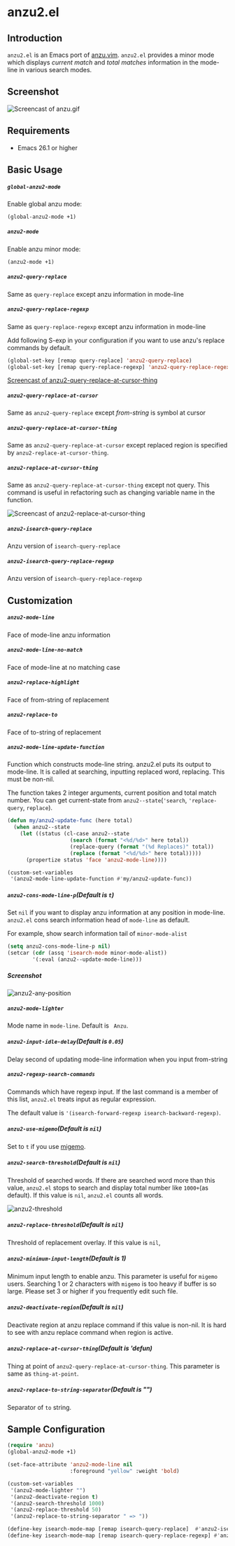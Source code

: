 # anzu2.el

## Introduction

`anzu2.el` is an Emacs port of [anzu.vim](https://github.com/osyo-manga/vim-anzu).
`anzu2.el` provides a minor mode which displays *current match* and *total matches*
information in the mode-line in various search modes.


## Screenshot

![Screencast of anzu.gif](image/anzu.gif)


## Requirements

- Emacs 26.1 or higher


## Basic Usage

##### `global-anzu2-mode`

Enable global anzu mode:

```lisp
(global-anzu2-mode +1)
```

##### `anzu2-mode`

Enable anzu minor mode:

```lisp
(anzu2-mode +1)
```

##### `anzu2-query-replace`

Same as `query-replace` except anzu information in mode-line

##### `anzu2-query-replace-regexp`

Same as `query-replace-regexp` except anzu information in mode-line


Add following S-exp in your configuration if you want to use anzu's replace commands by default.

```lisp
(global-set-key [remap query-replace] 'anzu2-query-replace)
(global-set-key [remap query-replace-regexp] 'anzu2-query-replace-regexp)
```

[Screencast of anzu2-query-replace-at-cursor-thing](image/anzu-replace-demo.gif)


##### `anzu2-query-replace-at-cursor`

Same as `anzu2-query-replace` except *from-string* is symbol at cursor

##### `anzu2-query-replace-at-cursor-thing`

Same as `anzu2-query-replace-at-cursor` except replaced region is
specified by `anzu2-replace-at-cursor-thing`.

##### `anzu2-replace-at-cursor-thing`

Same as `anzu2-query-replace-at-cursor-thing` except not query.
This command is useful in refactoring such as changing variable name
in the function.

![Screencast of anzu2-replace-at-cursor-thing](image/anzu-replace-demo-noquery.gif)


##### `anzu2-isearch-query-replace`

Anzu version of `isearch-query-replace`

##### `anzu2-isearch-query-replace-regexp`

Anzu version of `isearch-query-replace-regexp`

## Customization

##### `anzu2-mode-line`

Face of mode-line anzu information

##### `anzu2-mode-line-no-match`

Face of mode-line at no matching case

##### `anzu2-replace-highlight`

Face of from-string of replacement

##### `anzu2-replace-to`

Face of to-string of replacement

##### `anzu2-mode-line-update-function`

Function which constructs mode-line string. anzu2.el puts its output to mode-line. It is called at searching, inputting replaced word, replacing. This must be non-nil.

The function takes 2 integer arguments, current position and total match number. You can get current-state from `anzu2--state`(`'search`, `'replace-query`, `replace`).

```lisp
(defun my/anzu2-update-func (here total)
  (when anzu2--state
    (let ((status (cl-case anzu2--state
                    (search (format "<%d/%d>" here total))
                    (replace-query (format "(%d Replaces)" total))
                    (replace (format "<%d/%d>" here total)))))
      (propertize status 'face 'anzu2-mode-line))))

(custom-set-variables
 '(anzu2-mode-line-update-function #'my/anzu2-update-func))
```

##### `anzu2-cons-mode-line-p`(Default is `t`)

Set `nil` if you want to display anzu information at any position in mode-line.
`anzu2.el` cons search information head of `mode-line` as default.

For example, show search information tail of `minor-mode-alist`

```lisp
(setq anzu2-cons-mode-line-p nil)
(setcar (cdr (assq 'isearch-mode minor-mode-alist))
        '(:eval (anzu2--update-mode-line)))
```

##### Screenshot

![anzu2-any-position](image/anzu2-any-position.png)


##### `anzu2-mode-lighter`

Mode name in `mode-line`. Default is ` Anzu`.


##### `anzu2-input-idle-delay`(Default is `0.05`)

Delay second of updating mode-line information when you input from-string

##### `anzu2-regexp-search-commands`

Commands which have regexp input. If the last command is a member of this list,
`anzu2.el` treats input as regular expression.

The default value is `'(isearch-forward-regexp isearch-backward-regexp)`.

##### `anzu2-use-migemo`(Default is `nil`)

Set to `t` if you use [migemo](https://github.com/emacs-jp/migemo).

##### `anzu2-search-threshold`(Default is `nil`)

Threshold of searched words. If there are searched word more than this value,
`anzu2.el` stops to search and display total number like `1000+`(as default).
If this value is `nil`, `anzu2.el` counts all words.

![anzu2-threshold](image/anzu2-threshold.png)

##### `anzu2-replace-threshold`(Default is `nil`)

Threshold of replacement overlay. If this value is `nil`,

##### `anzu2-minimum-input-length`(Default is 1)

Minimum input length to enable anzu. This parameter is useful for `migemo` users.
Searching 1 or 2 characters with `migemo` is too heavy if buffer is so large.
Please set 3 or higher if you frequently edit such file.

##### `anzu2-deactivate-region`(Default is `nil`)

Deactivate region at anzu replace command if this value is non-nil.
It is hard to see with anzu replace command when region is active.


##### `anzu2-replace-at-cursor-thing`(Default is 'defun)

Thing at point of `anzu2-query-replace-at-cursor-thing`.
This parameter is same as `thing-at-point`.

##### `anzu2-replace-to-string-separator`(Default is "")

Separator of `to` string.


## Sample Configuration

```lisp
(require 'anzu)
(global-anzu2-mode +1)

(set-face-attribute 'anzu2-mode-line nil
                    :foreground "yellow" :weight 'bold)

(custom-set-variables
 '(anzu2-mode-lighter "")
 '(anzu2-deactivate-region t)
 '(anzu2-search-threshold 1000)
 '(anzu2-replace-threshold 50)
 '(anzu2-replace-to-string-separator " => "))

(define-key isearch-mode-map [remap isearch-query-replace]  #'anzu2-isearch-query-replace)
(define-key isearch-mode-map [remap isearch-query-replace-regexp] #'anzu2-isearch-query-replace-regexp)
```
